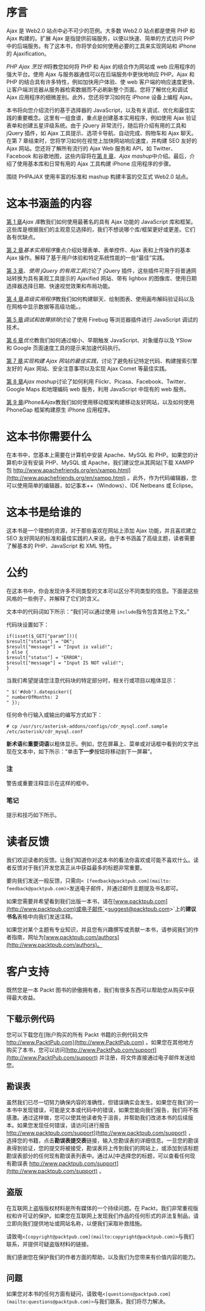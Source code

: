 # 序言

Ajax 是 Web2.0 站点中必不可少的范例。大多数 Web2.0 站点都是使用 PHP 和 Ajax 构建的。扩展 Ajax 是指提供前端服务，以便以快速、简单的方式访问 PHP 中的后端服务。有了这本书，你将学会如何使用必要的工具来实现网站和 iPhone 的 Ajaxification。

*PHP Ajax 烹饪书*将教您如何将 PHP 和 Ajax 的结合作为网站或 web 应用程序的强大平台。使用 Ajax 与服务器通信可以在后端服务中更快地响应 PHP。Ajax 和 PHP 的结合具有许多特性，例如加快用户体验、使 web 客户端的响应速度更快、让客户端浏览器从服务器检索数据而不必刷新整个页面。您将了解优化和调试 Ajax 应用程序的细微差别。此外，您还将学习如何在 iPhone 设备上编程 Ajax。

本书将向您介绍流行的基于选择器的 JavaScript，以及有关调试、优化和最佳实践的重要概念。这里有一组食谱，重点是创建基本实用程序，例如使用 Ajax 验证表单和创建五星评级系统。由于 jQuery 非常流行，随后将介绍有用的工具和 jQuery 插件，如 Ajax 工具提示、选项卡导航、自动完成、购物车和 Ajax 聊天。在第 7 章结束时，您将学习如何在视觉上加快网站响应速度，并构建 SEO 友好的 Ajax 网站。您还将了解所有流行的 Ajax Web 服务和 API，如 Twitter、Facebook 和谷歌地图，这些内容将在[第 8 章](8.html "Chapter 8. Ajax Mashups")、*Ajax mashup*中介绍。最后，介绍了使用基本库和日常有用的 Ajax 工具构建 iPhone 应用程序的步骤。

围绕 PHPAJAX 使用丰富的标准和 mashup 构建丰富的交互式 Web2.0 站点。

# 这本书涵盖的内容

[第 1 章](1.html "Chapter 1. Ajax Libraries")*Ajax 库*教我们如何使用最著名的具有 Ajax 功能的 JavaScript 库和框架。这些库是根据我们的主观意见选择的，我们不想说哪个库/框架更好或更差。它们各有优缺点。

[第 2 章](2.html "Chapter 2. Basic Utilities")*基本实用程序*重点介绍处理表单、表单控件、Ajax 表和上传操作的基本 Ajax 操作。解释了基于用户体验和特定系统性能的一些“最佳”实践。

[第 3 章](3.html "Chapter 3. Useful Tools Using jQuery")、*使用 jQuery 的有用工具*讨论了 jQuery 插件，这些插件可用于将普通网站转换为具有美观工具提示的 Ajaxified 网站、带有 lighbox 的图像库、使用日期选择器选择日期、快速视觉效果和布局功能。

[第 4 章](4.html "Chapter 4. Advanced Utilities")*高级实用程序*教我们如何构建聊天、绘制图表、使用画布解码验证码以及在网格中显示数据等高级功能。。

[第 5 章](5.html "Chapter 5. Debugging and Troubleshooting")*调试和故障排除*讨论了使用 Firebug 等浏览器插件进行 JavaScript 调试的技术。

[第 6 章](6.html "Chapter 6. Optimization")*优化*教我们如何通过缩小、早期触发 JavaScript、对象缓存以及 YSlow 和 Google 页面速度工具的提示来加速代码执行。

[第 7 章](7.html "Chapter 7. Implementing Best Practices to Build Ajax Websites")*实现构建 Ajax 网站的最佳实践*，讨论了避免标记特定代码、构建搜索引擎友好的 Ajax 网站、安全注意事项以及实现 Ajax Comet 等最佳实践。

[第 8 章](8.html "Chapter 8. Ajax Mashups")*Ajax mashup*讨论了如何利用 Flickr、Picasa、Facebook、Twitter、Google Maps 和地理编码 web 服务，利用 JavaScript 中现有的 web 服务。

[第 9 章](9.html "Chapter 09. iPhone and Ajax")*iPhone&Ajax*教我们如何使用移动框架构建移动友好网站，以及如何使用 PhoneGap 框架构建原生 iPhone 应用程序。

# 这本书你需要什么

在本书中，您基本上需要在计算机中安装 Apache、MySQL 和 PHP。如果您的计算机中没有安装 PHP、MySQL 或 Apache，我们建议您从其网站[下载 XAMPP 包 http://www.apachefriends.org/en/xampp.html](http://www.apachefriends.org/en/xampp.html) 。此外，作为代码编辑器，您可以使用简单的编辑器，如记事本++（Windows）、IDE Netbeans 或 Eclipse。

# 这本书是给谁的

这本书是一个理想的资源，对于那些喜欢在网站上添加 Ajax 功能，并且喜欢建立 SEO 友好网站的标准和最佳实践的人来说。由于本书涵盖了高级主题，读者需要了解基本的 PHP、JavaScript 和 XML 特性。

# 公约

在这本书中，你会发现许多不同类型的文本可以区分不同类型的信息。下面是这些风格的一些例子，并解释了它们的含义。

文本中的代码词如下所示：“我们可以通过使用 `include`指令包含其他上下文。”

代码块设置如下：

```
if(isset($_GET["param"])){
$result["status"] = "OK";
$result["message"] = "Input is valid!";
} else {
$result["status"] = "ERROR";
$result["message"] = "Input IS NOT valid!";
}

```

当我们希望提请您注意代码块的特定部分时，相关行或项目以粗体显示：

```
" $('#dob').datepicker({
" numberOfMonths: 2
" });

```

任何命令行输入或输出的编写方式如下：

```
# cp /usr/src/asterisk-addons/configs/cdr_mysql.conf.sample
/etc/asterisk/cdr_mysql.conf

```

**新术语**和**重要词语**以粗体显示。例如，您在屏幕上、菜单或对话框中看到的文字出现在文本中，如下所示：“单击**下一步**按钮将移动到下一屏幕”。

### 注

警告或重要注释显示在这样的框中。

### 笔记

提示和技巧如下所示。

# 读者反馈

我们欢迎读者的反馈。让我们知道你对这本书的看法你喜欢或可能不喜欢什么。读者反馈对于我们开发您真正从中获益最多的标题非常重要。

要向我们发送一般反馈，只需向`< [feedback@packtpub.com](mailto:          feedback@packtpub.com)>`发送电子邮件，并通过邮件主题提及书名即可。

如果您需要并希望看到我们出版一本书，请在[www.packtpub.com](http://www.packtpub.com)或电子邮件`<[suggest@packtpub.com](mailto:suggest@packtpub.com)>`上的**建议书名**表格中向我们发送注释。

如果您对某个主题有专业知识，并且您有兴趣撰写或贡献一本书，请参阅我们的作者指南，网址为[www.packtpub.com/authors](http://www.packtpub.com/authors)。

# 客户支持

既然您是一本 Packt 图书的骄傲拥有者，我们有很多东西可以帮助您从购买中获得最大收益。

## 下载示例代码

您可以下载您在[账户购买的所有 Packt 书籍的示例代码文件 http://www.PacktPub.com](http://www.PacktPub.com) 。如果您在其他地方购买了本书，您可以访问[http://www.PacktPub.com/support](http://www.PacktPub.com/support) 并注册，将文件直接通过电子邮件发送给您。

## 勘误表

虽然我们已尽一切努力确保内容的准确性，但错误确实会发生。如果您在我们的一本书中发现错误，可能是文本或代码中的错误，如果您能向我们报告，我们将不胜感激。通过这样做，您可以使其他读者免于沮丧，并帮助我们改进本书的后续版本。如果您发现任何错误，请访问[进行报告 http://www.packtpub.com/support](http://www.packtpub.com/support) ，选择您的书籍，点击**勘误表提交表**链接，输入您勘误表的详细信息。一旦您的勘误表得到验证，您的提交将被接受，勘误表将上传到我们的网站上，或添加到该标题勘误表部分的任何现有勘误表列表中。通过从[中选择您的标题，可以查看任何现有勘误表 http://www.packtpub.com/support](http://www.packtpub.com/support) 。

## 盗版

在互联网上盗版版权材料是所有媒体的一个持续问题。在 Packt，我们非常重视版权和许可证的保护。如果您在互联网上发现我们作品的任何形式的非法复制品，请立即向我们提供地址或网站名称，以便我们采取补救措施。

请致电`<[copyright@packtpub.com](mailto:copyright@packtpub.com)>`与我们联系，并提供可疑盗版材料的链接。

我们感谢您在保护我们的作者方面的帮助，以及我们为您带来有价值内容的能力。

## 问题

如果您对本书的任何方面有疑问，请致电`<[questions@packtpub.com](mailto:questions@packtpub.com)>`与我们联系，我们将尽力解决。